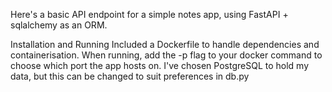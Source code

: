 Here's a basic API endpoint for a simple notes app, using FastAPI + sqlalchemy as an ORM. 


Installation and Running
Included a Dockerfile to handle dependencies and containerisation. When running, add the -p flag to your docker command to choose which port the app hosts on.
I've chosen PostgreSQL to hold my data, but this can be changed to suit preferences in db.py

